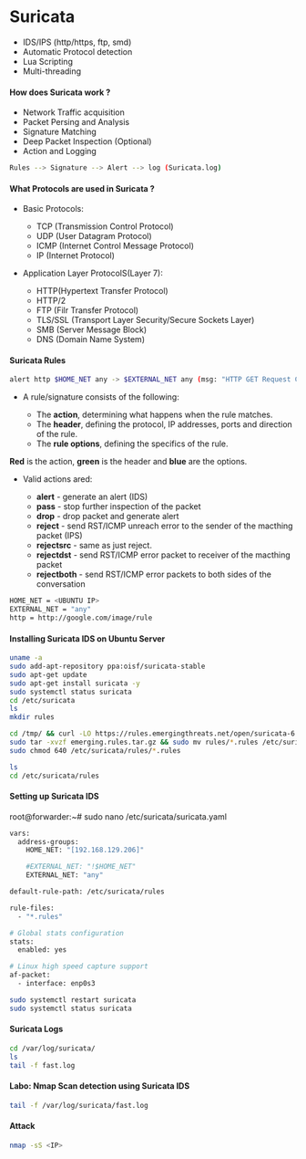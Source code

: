# Suricata

- IDS/IPS (http/https, ftp, smd)
- Automatic Protocol detection
- Lua Scripting
- Multi-threading

#### How does Suricata work ?

- Network Traffic acquisition
- Packet Persing and Analysis
- Signature Matching
- Deep Packet Inspection (Optional)
- Action and Logging

```sh
Rules --> Signature --> Alert --> log (Suricata.log)
```

#### What Protocols are used in Suricata ?

- Basic Protocols:

  - TCP (Transmission Control Protocol)
  - UDP (User Datagram Protocol)
  - ICMP (Internet Control Message Protocol)
  - IP (Internet Protocol)

- Application Layer ProtocolS(Layer 7):

  - HTTP(Hypertext Transfer Protocol)
  - HTTP/2
  - FTP (Filr Transfer Protocol)
  - TLS/SSL (Transport Layer Security/Secure Sockets Layer)
  - SMB (Server Message Block)
  - DNS (Domain Name System)

#### Suricata Rules

```sh
alert http $HOME_NET any -> $EXTERNAL_NET any (msg: "HTTP GET Request Containing Rule in URI"; flow:established, to_server; http.method; content: "GET"; http.uri; content: "rule"; fast_pattern; classtype:bad-unknown; sid:123; rev:1;)
```

- A rule/signature consists of the following:

  - The **action**, determining what happens when the rule matches.
  - The **header**, defining the protocol, IP addresses, ports and direction of the rule.
  - The **rule options**, defining the specifics of the rule.

**Red** is the action, **green** is the header and **blue** are the options.

- Valid actions ared:

  - **alert** - generate an alert (IDS)
  - **pass** - stop further inspection of the packet
  - **drop** - drop packet and generate alert
  - **reject** - send RST/ICMP unreach error to the sender of the macthing packet (IPS)
  - **rejectsrc** - same as just reject.
  - **rejectdst** - send RST/ICMP error packet to receiver of the macthing packet
  - **rejectboth** - send RST/ICMP error packets to both sides of the conversation

```sh
HOME_NET = <UBUNTU IP>
EXTERNAL_NET = "any"
http = http://google.com/image/rule
```

#### Installing Suricata IDS on Ubuntu Server

```sh
uname -a
sudo add-apt-repository ppa:oisf/suricata-stable
sudo apt-get update
sudo apt-get install suricata -y
sudo systemctl status suricata
cd /etc/suricata
ls
mkdir rules

cd /tmp/ && curl -LO https://rules.emergingthreats.net/open/suricata-6.0.8/emerging.rules.tar.gz
sudo tar -xvzf emerging.rules.tar.gz && sudo mv rules/*.rules /etc/suricata/rules/
sudo chmod 640 /etc/suricata/rules/*.rules

ls
cd /etc/suricata/rules
```

#### Setting up Suricata IDS

root@forwarder:~# sudo nano /etc/suricata/suricata.yaml

```sh
vars:
  address-groups:
    HOME_NET: "[192.168.129.206]"

    #EXTERNAL_NET: "!$HOME_NET"
    EXTERNAL_NET: "any"

default-rule-path: /etc/suricata/rules

rule-files:
  - "*.rules"

# Global stats configuration
stats:
  enabled: yes

# Linux high speed capture support
af-packet:
  - interface: enp0s3
```

```sh
sudo systemctl restart suricata
sudo systemctl status suricata
```

#### Suricata Logs

```sh
cd /var/log/suricata/
ls
tail -f fast.log
```

#### Labo: Nmap Scan detection using Suricata IDS

```sh
tail -f /var/log/suricata/fast.log
```

#### Attack

```sh
nmap -sS <IP>
```
